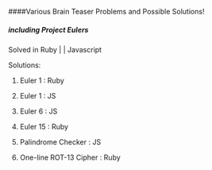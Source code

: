 ####Various Brain Teaser Problems and Possible Solutions!
##### including Project Eulers

Solved in Ruby | | Javascript


Solutions:

1. Euler 1 : Ruby

2. Euler 1 : JS

3. Euler 6 : JS

4. Euler 15 : Ruby

5. Palindrome Checker : JS

6. One-line ROT-13 Cipher : Ruby
